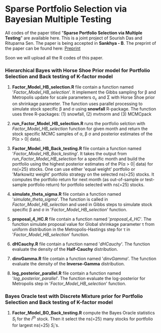 # Sparse Portfolio Selection via Bayesian Multiple Testing

All codes of the paper titled "<b>Sparse Portfolio Selection via Multiple Testing</b>" are available here. This is a joint project of Sourish Das and Rituparna Sen. The paper is being accepted in <b>Sankhya - B</b>. The preprint of the paper can be found here: <a href='https://arxiv.org/abs/1705.01407'>Preprint</a> 

Soon we will upload all the R codes of this paper.

### Hierarchical Bayes with Horse Shoe Prior model for Portfolio Selection and Back testing of K-factor model

1) <b>Factor_Model_HB_selection.R</b> file contain a function named '<i>Factor_Model_HB_selection</i>'. It implement the Gibbs sampling for &beta; and Metropolis update for scale parameters &sigma;<sub>c</sub> and &Sigma; with Horse Shoe prior on shrinkage parameter. The function uses parallel processing to simulate stock specific &beta; and &sigma; using <b>snowfall</b> R-package. The function uses three R-packages: (1) snowfall, (2) mvtnorm and (3) MCMCpack

2) <b>run_Factor_Model_HB_selection.R</b> runs the portfolio selction with <i>Factor_Model_HB_selection</i> function for given month and return the stock specific MCMC samples of &alpha;, &beta; &sigma; and posterior estimates of the P(&alpha; > 0| data). 

3) <b>Factor_Model_HB_Back_testing.R</b> file contain a function named '<i>Factor_Model_HB_Back_testing</i>'. It takes the output from <i>run_Factor_Model_HB_selection</i> for a specific month and build the portfolio using the highest posterior estimates of the P(&alpha; > 0| data) for ns(=25) stocks. One can use either 'equal weight' portfolio or 'Markowitz weight' portfolio strategy on the selected ns(=25) stocks. It computes the portfolio return for next month (as out-of-sample or test-sample portfolio return) for portfolio selected with ns(=25) stocks.

4) <b>simulate_theta_sigma.R</b> file contain a function named '<i>simulate_theta_sigma</i>'. The function is called in  <i>Factor_Model_HB_selection</i> and used in Gibbs steps to simulate stock specific &beta; and &sigma; in '<i>Factor_Model_HB_selection</i>' function.

5) <b>proposal_4_HC.R</b> file contain a function named '<i>proposal_4_HC</i>'. The function simulate proposal value for Global shrinkage parameter &tau; from uniform distribution in the Metropolis-Hastings step for &tau; in '<i>Factor_Model_HB_selection</i>' function.

6) <b>dHCauchy.R</b> file contain a function named '<i>dHCauchy</i>'. The function evaluate the density of the <b>Half-Cauchy</b> distribution.

7) <b>dinvGamma.R</b> file contain a function named '<i>dinvGamma</i>'. The function evaluate the density of the <b>Inverse-Gamma</b> distribution.

8) <b>log_posterior_parallel.R</b> file contain a function named '<i>log_posterior_parallel</i>'. The function evaluate the log-posterior for Metropolis step in '<i>Factor_Model_HB_selection</i>' function.

### Bayes Oracle test with Discrete Mixture prior for Portfolio Selection and Back testing of K-factor model

1) <b>Factor_Model_BO_Back_testing.R</b> compute the Bayes Oracle statistics <i>S<sub>i</sub></i> for the <i>i<sup>th</sup></i> stock. Then it select the ns(=25) many stocks for portfolio for largest ns(=25) <i>S<sub>i</sub></i>'s.

